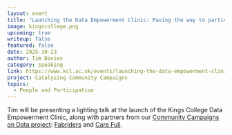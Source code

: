 ```yaml
---
layout: event
title: "Launching the Data Empowerment Clinic: Paving the way to participatory Data"
image: kingscollege.png
upcoming: true
writeup: false
featured: false
date: 2025-10-23
author: Tim Davies
category: speaking
link: https://www.kcl.ac.uk/events/launching-the-data-empowerment-clinic-paving-the-way-to-participatory-data
project: Catalysing Community Campaigns
topics:
  - People and Participation
---
```


Tim will be presenting a lighting talk at the launch of the Kings College Data Empowerment Clinic, along with partners from our [Community Campaigns on Data project](https://connectedbydata.org/projects/2023-catalysing-communities): [Fabriders](https://fabriders.net/) and [Care Full](https://carefulleconomy.co.uk/about/). 



